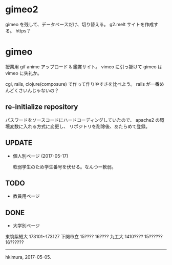 # gimeo2

gimeo を残して、データベースだけ、切り替える。
g2.melt サイトを作成する。
https？

# gimeo

授業用 gif anime アップロード &amp; 鑑賞サイト。
vimeo に引っ掛けて gimeo は vimeo に失礼か。

cgi, rails, clojure(composure) で作って作りやすさを比べよう。
rails が一番めんどくさいんじゃないの？

## re-initialize repository

パスワードをソースコードにハードコーディングしていたので、
apache2 の環境変数に入れる方式に変更し、
リポジトリを削除後、あたらめて登録。

## UPDATE

* 個人別ページ (2017-05-17)

  軟弱学生のため学生番号を伏せる。なんつー軟弱。

## TODO

* 教員用ページ

## DONE
* 大学別ページ

東筑紫短大 173101~173127
下関市立   15???? 16????
九工大     1410???? 15?????? 16??????





---
hkimura, 2017-05-05.

